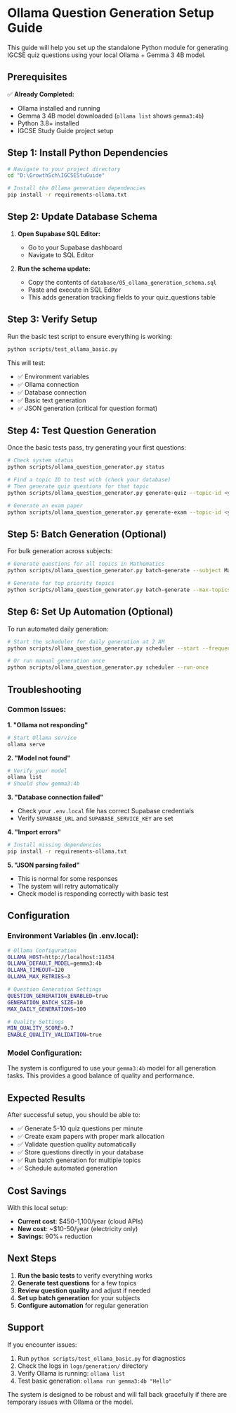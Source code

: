 # Ollama Question Generation Setup Guide

This guide will help you set up the standalone Python module for generating IGCSE quiz questions using your local Ollama + Gemma 3 4B model.

## Prerequisites

✅ **Already Completed:**
- Ollama installed and running
- Gemma 3 4B model downloaded (`ollama list` shows `gemma3:4b`)
- Python 3.8+ installed
- IGCSE Study Guide project setup

## Step 1: Install Python Dependencies

```bash
# Navigate to your project directory
cd "D:\GrowthSch\IGCSEStuGuide"

# Install the Ollama generation dependencies
pip install -r requirements-ollama.txt
```

## Step 2: Update Database Schema

1. **Open Supabase SQL Editor:**
   - Go to your Supabase dashboard
   - Navigate to SQL Editor

2. **Run the schema update:**
   - Copy the contents of `database/05_ollama_generation_schema.sql`
   - Paste and execute in SQL Editor
   - This adds generation tracking fields to your quiz_questions table

## Step 3: Verify Setup

Run the basic test script to ensure everything is working:

```bash
python scripts/test_ollama_basic.py
```

This will test:
- ✅ Environment variables
- ✅ Ollama connection
- ✅ Database connection  
- ✅ Basic text generation
- ✅ JSON generation (critical for question format)

## Step 4: Test Question Generation

Once the basic tests pass, try generating your first questions:

```bash
# Check system status
python scripts/ollama_question_generator.py status

# Find a topic ID to test with (check your database)
# Then generate quiz questions for that topic
python scripts/ollama_question_generator.py generate-quiz --topic-id <your-topic-id> --count 3

# Generate an exam paper
python scripts/ollama_question_generator.py generate-exam --topic-id <your-topic-id> --marks 20
```

## Step 5: Batch Generation (Optional)

For bulk generation across subjects:

```bash
# Generate questions for all topics in Mathematics
python scripts/ollama_question_generator.py batch-generate --subject Mathematics --count 5

# Generate for top priority topics
python scripts/ollama_question_generator.py batch-generate --max-topics 5
```

## Step 6: Set Up Automation (Optional)

To run automated daily generation:

```bash
# Start the scheduler for daily generation at 2 AM
python scripts/ollama_question_generator.py scheduler --start --frequency daily

# Or run manual generation once
python scripts/ollama_question_generator.py scheduler --run-once
```

## Troubleshooting

### Common Issues:

**1. "Ollama not responding"**
```bash
# Start Ollama service
ollama serve
```

**2. "Model not found"**
```bash
# Verify your model
ollama list
# Should show gemma3:4b
```

**3. "Database connection failed"**
- Check your `.env.local` file has correct Supabase credentials
- Verify `SUPABASE_URL` and `SUPABASE_SERVICE_KEY` are set

**4. "Import errors"**
```bash
# Install missing dependencies
pip install -r requirements-ollama.txt
```

**5. "JSON parsing failed"**
- This is normal for some responses
- The system will retry automatically
- Check model is responding correctly with basic test

## Configuration

### Environment Variables (in .env.local):
```bash
# Ollama Configuration
OLLAMA_HOST=http://localhost:11434
OLLAMA_DEFAULT_MODEL=gemma3:4b
OLLAMA_TIMEOUT=120
OLLAMA_MAX_RETRIES=3

# Question Generation Settings
QUESTION_GENERATION_ENABLED=true
GENERATION_BATCH_SIZE=10
MAX_DAILY_GENERATIONS=100

# Quality Settings
MIN_QUALITY_SCORE=0.7
ENABLE_QUALITY_VALIDATION=true
```

### Model Configuration:
The system is configured to use your `gemma3:4b` model for all generation tasks. This provides a good balance of quality and performance.

## Expected Results

After successful setup, you should be able to:

- ✅ Generate 5-10 quiz questions per minute
- ✅ Create exam papers with proper mark allocation
- ✅ Validate question quality automatically
- ✅ Store questions directly in your database
- ✅ Run batch generation for multiple topics
- ✅ Schedule automated generation

## Cost Savings

With this local setup:
- **Current cost**: $450-1,100/year (cloud APIs)
- **New cost**: ~$10-50/year (electricity only)
- **Savings**: 90%+ reduction

## Next Steps

1. **Run the basic tests** to verify everything works
2. **Generate test questions** for a few topics
3. **Review question quality** and adjust if needed
4. **Set up batch generation** for your subjects
5. **Configure automation** for regular generation

## Support

If you encounter issues:
1. Run `python scripts/test_ollama_basic.py` for diagnostics
2. Check the logs in `logs/generation/` directory
3. Verify Ollama is running: `ollama list`
4. Test basic generation: `ollama run gemma3:4b "Hello"`

The system is designed to be robust and will fall back gracefully if there are temporary issues with Ollama or the model.
